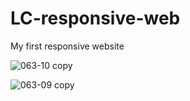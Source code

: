 # LC-responsive-web
My first responsive website 

![063-10 copy](https://user-images.githubusercontent.com/23651620/27732515-a4d18280-5dcc-11e7-99bd-fc812f3d2a3b.PNG)

![063-09 copy](https://user-images.githubusercontent.com/23651620/27732594-01554bb8-5dcd-11e7-8a7d-f2af021c758d.PNG)
